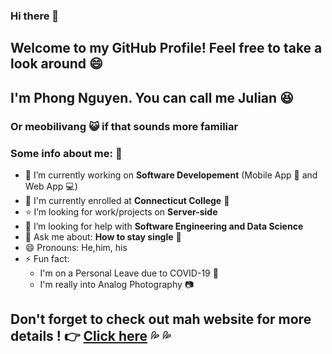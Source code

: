 ### Hi there 👋

## Welcome to my GitHub Profile! Feel free to take a look around :smile:

## I'm Phong Nguyen. You can call me Julian :satisfied:
### Or meobilivang :smiley_cat: if that sounds more familiar 

### Some info about me: :page_with_curl:
- 🔭 I’m currently working on **Software Developement** (Mobile App :vibration_mode: and Web App :computer:)
- 🌱 I'm currently enrolled at **Connecticut College** :dromedary_camel:
- :star: I’m looking for work/projects on **Server-side**
- 🤔 I’m looking for help with **Software Engineering and Data Science**
- 💬 Ask me about: **How to stay single** :eyes:
- 😄 Pronouns: He,him, his
- ⚡ Fun fact: 
    - I'm on a Personal Leave due to COVID-19 :high_brightness:
    - I'm really into Analog Photography :camera:

## Don't forget to check out mah website for more details ! :point_right: [Click here](https://meobilivang.github.io/) :sweat_drops: :sweat_drops:
